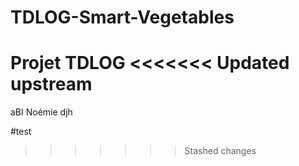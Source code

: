 # TDLOG-Smart-Vegetables
Projet TDLOG 
<<<<<<< Updated upstream
=======
aBI
Noémie
djh

#test

>>>>>>> Stashed changes
